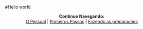 #Hello world

<p align="center">
  <b>Continue Navegando:</b><br>
  <a href="https://pedrowagner.github.io/DevRel/Pessoal">O Pessoal</a> |
  <a href="https://pedrowagner.github.io/DevRel/Primeiros Passos">Primeiros Passos</a> |
  <a href="https://pedrowagner.github.io/DevRel/Preparacoes">Fazendo as preparações</a>
</p>
